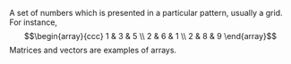 A set of numbers which is presented in a particular pattern, usually a
grid. For instance, $$\begin{array}{ccc}
  1 & 3 & 5 \\ 
  2 & 6 & 1 \\ 
  2 & 8 & 9 
\end{array}$$ Matrices and vectors are examples of arrays.
